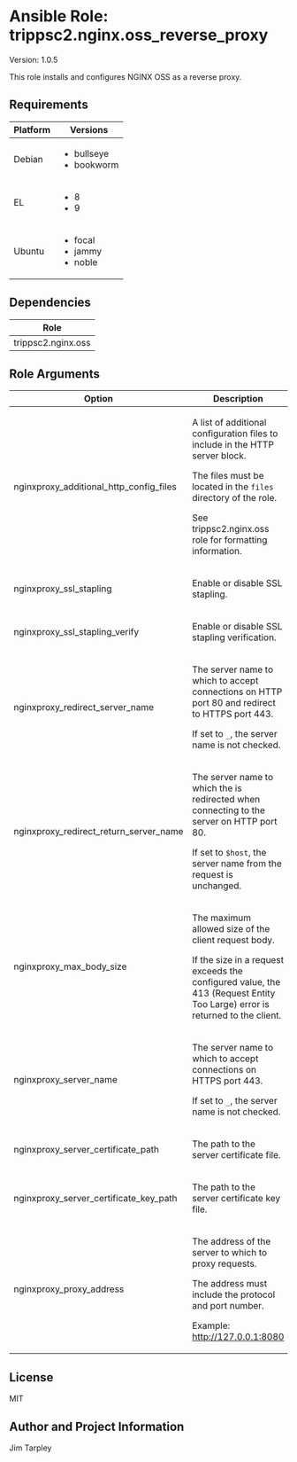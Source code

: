 <!-- BEGIN_ANSIBLE_DOCS -->

# Ansible Role: trippsc2.nginx.oss_reverse_proxy
Version: 1.0.5

This role installs and configures NGINX OSS as a reverse proxy.

## Requirements

| Platform | Versions |
| -------- | -------- |
| Debian | <ul><li>bullseye</li><li>bookworm</li></ul> |
| EL | <ul><li>8</li><li>9</li></ul> |
| Ubuntu | <ul><li>focal</li><li>jammy</li><li>noble</li></ul> |

## Dependencies
| Role |
| ---- |
| trippsc2.nginx.oss |


## Role Arguments
|Option|Description|Type|Required|Choices|Default|
|---|---|---|---|---|---|
| nginxproxy_additional_http_config_files | <p>A list of additional configuration files to include in the HTTP server block.</p><p>The files must be located in the `files` directory of the role.</p><p>See trippsc2.nginx.oss role for formatting information.</p> | list | no |  |  |
| nginxproxy_ssl_stapling | <p>Enable or disable SSL stapling.</p> | bool | no |  | true |
| nginxproxy_ssl_stapling_verify | <p>Enable or disable SSL stapling verification.</p> | bool | no |  | true |
| nginxproxy_redirect_server_name | <p>The server name to which to accept connections on HTTP port 80 and redirect to HTTPS port 443.</p><p>If set to `_`, the server name is not checked.</p> | str | no |  | _ |
| nginxproxy_redirect_return_server_name | <p>The server name to which the is redirected when connecting to the server on HTTP port 80.</p><p>If set to `$host`, the server name from the request is unchanged.</p> | str | no |  | $host |
| nginxproxy_max_body_size | <p>The maximum allowed size of the client request body.</p><p>If the size in a request exceeds the configured value, the 413 (Request Entity Too Large) error is returned to the client.</p> | str | no |  | 100K |
| nginxproxy_server_name | <p>The server name to which to accept connections on HTTPS port 443.</p><p>If set to `_`, the server name is not checked.</p> | str | yes |  |  |
| nginxproxy_server_certificate_path | <p>The path to the server certificate file.</p> | path | no |  | /etc/pki/tls/certs/nginx.crt |
| nginxproxy_server_certificate_key_path | <p>The path to the server certificate key file.</p> | path | no |  | /etc/pki/tls/private/nginx.key |
| nginxproxy_proxy_address | <p>The address of the server to which to proxy requests.</p><p>The address must include the protocol and port number.</p><p>Example: http://127.0.0.1:8080</p> | str | yes |  |  |


## License
MIT

## Author and Project Information
Jim Tarpley
<!-- END_ANSIBLE_DOCS -->
